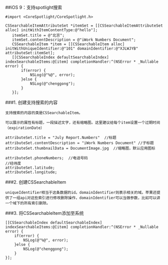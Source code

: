 ##iOS 9：支持spotlight搜索
	
	#import <CoreSpotlight/CoreSpotlight.h>
	
    CSSearchableItemAttributeSet *itemSet = [[CSSearchableItemAttributeSet alloc] initWithItemContentType:@"hello"];
       itemSet.title = @"北京";
       itemSet.contentDescription = @"iWork Numbers Document";
       CSSearchableItem *item = [[CSSearchableItem alloc] initWithUniqueIdentifier:@"101" domainIdentifier:@"XJLWJYB" attributeSet:itemSet];
       [[CSSearchableIndex defaultSearchableIndex] indexSearchableItems:@[item] completionHandler:^(NSError * _Nullable error) {
           if(error) {
               NSLog(@"%@", error);
           }else {
               NSLog(@"chenggong");
           }
       }];
	
	
###1. 创建支持搜索的内容

	支持搜索的内容的类是CSSearchableItem。

	可以展示的属性有标题，一段描述文字，还有缩略图。这里建议给每个item设置一个过期时间（expirationDate）
	
	attributeSet.title = "July Report.Numbers"  //标题
	attributeSet.contentDescription = "iWork Numbers Document" //子标题
	attributeSet.thumbnailData = DocumentImage.jpg  //缩略图，默认应用图标
	
	attributeSet.phoneNumbers;  //电话号码
	//经纬度
	attributeSet.latitude;  
	attributeSet.longitude;
	
	
###2. 创建CSSearchableItem

	uniqueIdentifier相当于这条数据的id。domainIdentifier则表示相关的域。苹果还提供了一组api对这些索引进行修改删除操作，domainIdentifier可以当做参数，比如可以讲一个域下的所有索引删除。
	
###3. 将CSSearchableItem添加至系统

    [[CSSearchableIndex defaultSearchableIndex] indexSearchableItems:@[item] completionHandler:^(NSError * _Nullable error) {
        if(error) {
            NSLog(@"%@", error);
        }else {
            NSLog(@"chenggong");
        }
    }];